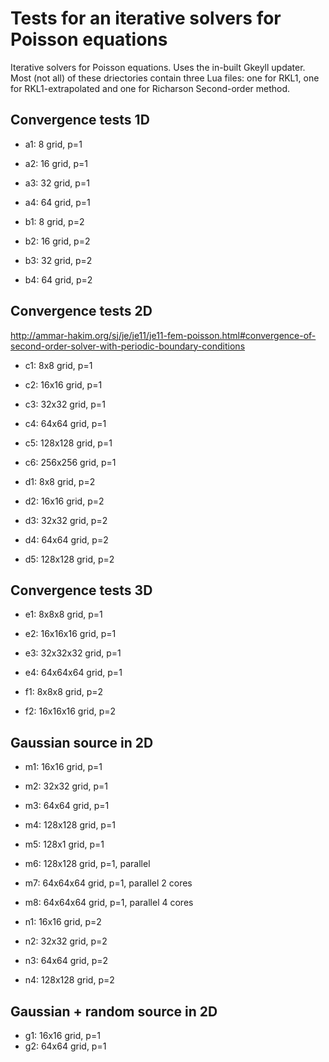 Tests for an iterative solvers for Poisson equations
====================================================

Iterative solvers for Poisson equations. Uses the in-built Gkeyll
updater. Most (not all) of these driectories contain three Lua files:
one for RKL1, one for RKL1-extrapolated and one for Richarson
Second-order method.

Convergence tests 1D
--------------------

- a1: 8 grid, p=1
- a2: 16 grid, p=1
- a3: 32 grid, p=1
- a4: 64 grid, p=1

- b1: 8 grid, p=2
- b2: 16 grid, p=2
- b3: 32 grid, p=2
- b4: 64 grid, p=2

Convergence tests 2D
--------------------

http://ammar-hakim.org/sj/je/je11/je11-fem-poisson.html#convergence-of-second-order-solver-with-periodic-boundary-conditions

- c1: 8x8 grid, p=1
- c2: 16x16 grid, p=1
- c3: 32x32 grid, p=1
- c4: 64x64 grid, p=1
- c5: 128x128 grid, p=1
- c6: 256x256 grid, p=1

- d1: 8x8 grid, p=2
- d2: 16x16 grid, p=2
- d3: 32x32 grid, p=2
- d4: 64x64 grid, p=2
- d5: 128x128 grid, p=2

Convergence tests 3D
--------------------

- e1: 8x8x8 grid, p=1
- e2: 16x16x16 grid, p=1
- e3: 32x32x32 grid, p=1
- e4: 64x64x64 grid, p=1

- f1: 8x8x8 grid, p=2
- f2: 16x16x16 grid, p=2

Gaussian source in 2D
---------------------

- m1: 16x16 grid, p=1
- m2: 32x32 grid, p=1
- m3: 64x64 grid, p=1
- m4: 128x128 grid, p=1
- m5: 128x1 grid, p=1
- m6: 128x128 grid, p=1, parallel
- m7: 64x64x64 grid, p=1, parallel 2 cores
- m8: 64x64x64 grid, p=1, parallel 4 cores

- n1: 16x16 grid, p=2
- n2: 32x32 grid, p=2
- n3: 64x64 grid, p=2
- n4: 128x128 grid, p=2

Gaussian + random source in 2D
------------------------------

- g1: 16x16 grid, p=1
- g2: 64x64 grid, p=1
